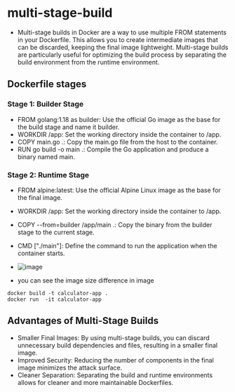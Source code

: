 # multi-stage-build
- Multi-stage builds in Docker are a way to use multiple FROM statements in your Dockerfile. This allows you to create intermediate images that can be discarded, keeping the final image lightweight. Multi-stage builds are particularly useful for optimizing the build process by separating the build environment from the runtime environment.

## Dockerfile stages
### Stage 1: Builder Stage

- FROM golang:1.18 as builder:  Use the official Go image as the base for the build stage and name it builder.
- WORKDIR /app:  Set the working directory inside the container to /app.
- COPY main.go .:  Copy the main.go file from the host to the container.
- RUN go build -o main .:  Compile the Go application and produce a binary named main.

### Stage 2: Runtime Stage

- FROM alpine:latest: Use the official Alpine Linux image as the base for the final image.
- WORKDIR /app: Set the working directory inside the container to /app.
- COPY --from=builder /app/main .: Copy the binary from the builder stage to the current stage.
- CMD ["./main"]: Define the command to run the application when the container starts.

- ![image](https://github.com/prathapaparna/Docker/assets/99127429/3dd1aab6-8dc9-440f-9f7c-5ea42c42beb1)
- you can see the image size difference in image
```
docker build -t calculator-app .
docker run  -it calculator-app
```
## Advantages of Multi-Stage Builds
- Smaller Final Images: By using multi-stage builds, you can discard unnecessary build dependencies and files, resulting in a smaller final image.
- Improved Security: Reducing the number of components in the final image minimizes the attack surface.
- Cleaner Separation: Separating the build and runtime environments allows for cleaner and more maintainable Dockerfiles.
